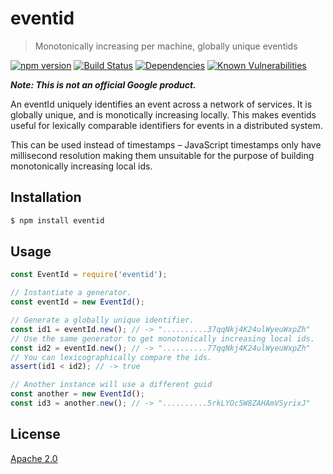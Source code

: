 # eventid
> Monotonically increasing per machine, globally unique eventids

[![npm version](https://img.shields.io/npm/v/eventid.svg)](https://www.npmjs.org/package/eventid)
[![Build Status](https://circleci.com/gh/google/eventid-js.svg?style=shield)](https://circleci.com/gh/google/eventid-js)
[![Dependencies](https://david-dm.org/google/eventid-js.svg)](https://david-dm.org/google/eventid-js)
[![Known Vulnerabilities](https://snyk.io/test/github/google/eventid-js/badge.svg)](https://snyk.io/test/github/google/eventid-js)

***Note: This is not an official Google product.***

An eventId uniquely identifies an event across a network of services. It is
globally unique, and is monotically increasing locally. This makes eventids
useful for lexically comparable identifiers for events in a distributed system.

This can be used instead of timestamps – JavaScript timestamps only have
millisecond resolution making them unsuitable for the purpose of building
monotonically increasing local ids.


## Installation

```sh
$ npm install eventid
```

## Usage

```js
const EventId = require('eventid');

// Instantiate a generator.
const eventId = new EventId();

// Generate a globally unique identifier.
const id1 = eventId.new(); // -> "..........37qqNkj4K24ulWyeuWxpZh"
// Use the same generator to get monotonically increasing local ids.
const id2 = eventId.new(); // -> "..........77qqNkj4K24ulWyeuWxpZh"
// You can lexicographically compare the ids.
assert(id1 < id2); // -> true

// Another instance will use a different guid
const another = new EventId();
const id3 = another.new(); // -> "..........5rkLYOc5W8ZAHAmVSyrixJ"
```

## License

[Apache 2.0](LICENSE)
